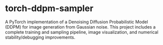 # torch-ddpm-sampler
A PyTorch implementation of a Denoising Diffusion Probabilistic Model (DDPM) for image generation from Gaussian noise. This project includes a complete training and sampling pipeline, image visualization, and numerical stability/debugging improvements.
